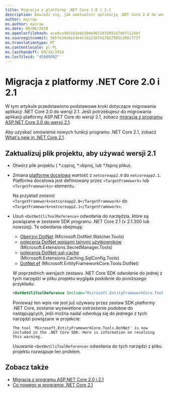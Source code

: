 ```yaml
---
title: Migracja z platformy .NET Core 2.0 i 2.1
description: Dowiedz się, jak uaktualnić aplikację .NET Core 2.0 do wersji 2.1.
author: mairaw
ms.author: mairaw
ms.date: 08/06/2018
ms.openlocfilehash: ace0ca403163ebb304e002107d992d7d6f1124bf
ms.sourcegitcommit: 5bbfe34a9a14e4ccb22367e57b57585c208cf757
ms.translationtype: MT
ms.contentlocale: pl-PL
ms.lasthandoff: 09/18/2018
ms.locfileid: "45989592"
---
```

# <a name="migrate-from-net-core-20-to-21"></a>Migracja z platformy .NET Core 2.0 i 2.1

W tym artykule przedstawiono podstawowe kroki dotyczące migrowania aplikacji .NET Core 2.0 do wersji 2.1. Jeśli potrzebujesz do migrowania aplikacji platformy ASP.NET Core do wersji 2.1, zobacz [migracja z programu ASP.NET Core 2.0 do wersji 2.1](/aspnet/core/migration/20_21).

Aby uzyskać omówienie nowych funkcji programu .NET Core 2.1, zobacz [What's new in .NET Core 2.1](../whats-new/dotnet-core-2-1.md).

## <a name="update-the-project-file-to-use-21-versions"></a>Zaktualizuj plik projektu, aby używać wersji 2.1

* Otwórz plik projektu ( \*.csproj, \*.vbproj, lub \*.fsproj pliku).

* Zmiana [platformę docelową](../../standard/frameworks.md) wartość z `netcoreapp2.0` do `netcoreapp2.1`. Platforma docelowa jest definiowany przez `<TargetFramework>` lub `<TargetFrameworks>` elementu.

  Na przykład zmienić `<TargetFramework>netcoreapp2.0</TargetFramework>` do `<TargetFramework>netcoreapp2.1</TargetFramework>`.

* Usuń `<DotNetCliToolReference>` odwołania do narzędzia, które są powiązane w zestawie SDK programu .NET Core 2.1 (v 2.1.300 lub nowszej). Te odwołania obejmują:

  * [Obejrzyj DotNet](https://github.com/aspnet/DotNetTools/blob/master/src/dotnet-watch/README.md) (Microsoft.DotNet.Watcher.Tools)
  * [polecenia DotNet wpisami tajnymi użytkowników](https://github.com/aspnet/DotNetTools/blob/master/src/dotnet-user-secrets/README.md) (Microsoft.Extensions.SecretManager.Tools)
  * [polecenia DotNet-sql-cache](https://github.com/aspnet/DotNetTools/blob/master/src/dotnet-sql-cache/README.md) (Microsoft.Extensions.Caching.SqlConfig.Tools)
  * [DotNet ef](/ef/core/miscellaneous/cli/dotnet) (Microsoft.EntityFrameworkCore.Tools.DotNet)
  
  W poprzednich wersjach zestawu .NET Core SDK odwołanie do jednej z tych narzędzi w pliku projektu wygląda podobnie do poniższego przykładu:

  ```xml
  <DotNetCliToolReference Include="Microsoft.EntityFrameworkCore.Tools.DotNet" Version="2.0.0" />
  ```

  Ponieważ ten wpis nie jest już używany przez zestaw SDK platformy .NET Core, zostanie wyświetlone ostrzeżenie podobne do następujących, jeśli można nadal odwołują się do jednego z tych narzędzi powiązane w projekcie:
  
  `The tool 'Microsoft.EntityFrameworkCore.Tools.DotNet' is now included in the .NET Core SDK. Here is information on resolving this warning.`
  
  Usuwanie `<DotNetCliToolReference>` odwołania do tych narzędzi z pliku projektu rozwiązuje ten problem.

## <a name="see-also"></a>Zobacz także

* [Migracja z programu ASP.NET Core 2.0 i 2.1](/aspnet/core/migration/20_21)  
* [Co nowego w programie .NET Core 2.1](../whats-new/dotnet-core-2-1.md)  
